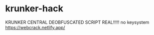 # krunker-hack
KRUNKER CENTRAL DEOBFUSCATED SCRIPT REAL!!!!!
no keysystem 
https://webcrack.netlify.app/